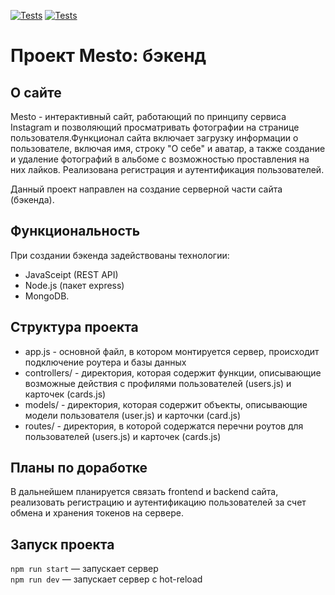 [![Tests](https://github.com/yandex-praktikum/express-mesto-gha/actions/workflows/tests-13-sprint.yml/badge.svg)](https://github.com/Knaklaut/express-mesto-gha/actions/workflows/tests-13-sprint.yml) [![Tests](https://github.com/yandex-praktikum/express-mesto-gha/actions/workflows/tests-14-sprint.yml/badge.svg)](https://github.com/Knaklaut/express-mesto-gha/actions/workflows/tests-14-sprint.yml)

# Проект Mesto: бэкенд

## О сайте
Mesto - интерактивный сайт, работающий по принципу сервиса Instagram и позволяющий просматривать фотографии на странице пользователя.Функционал сайта включает загрузку информации о пользователе, включая имя, строку "О себе" и аватар, а также создание и удаление фотографий в альбоме с возможностью проставления на них лайков. Реализована регистрация и аутентификация пользователей.

Данный проект направлен на создание серверной части сайта (бэкенда).

## Функциональность
При создании бэкенда задействованы технологии:
* JavaSceipt (REST API)
* Node.js (пакет express)
* MongoDB.

## Структура проекта
* app.js - основной файл, в котором монтируется сервер, происходит подключение роутера и базы данных
* controllers/ - директория, которая содержит функции, описывающие возможные действия с профилями пользователей (users.js) и карточек (cards.js)
* models/ - директория, которая содержит объекты, описывающие модели пользователя (user.js) и карточки (card.js)
* routes/ - директория, в которой содержатся перечни роутов для пользователей (users.js) и карточек (cards.js)

## Планы по доработке
В дальнейшем планируется связать frontend и backend сайта, реализовать регистрацию и аутентификацию пользователей за счет обмена и хранения токенов на сервере. 

## Запуск проекта
`npm run start` — запускает сервер   
`npm run dev` — запускает сервер с hot-reload
